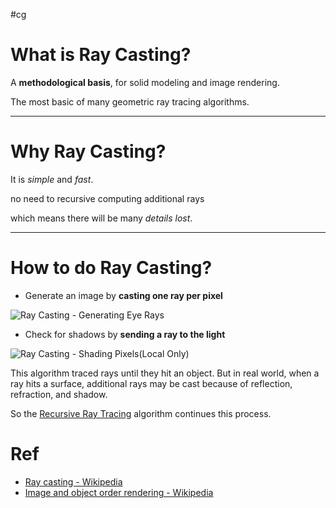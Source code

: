 #cg
# What is Ray Casting?

A **methodological basis**, for solid modeling and image rendering.

The most basic of many geometric ray tracing algorithms.

---

# Why Ray Casting?

It is *simple* and *fast*.

no need to recursive computing additional rays

which means there will be many *details lost*.

---

# How to do Ray Casting?

- Generate an image by **casting one ray per pixel**

![Ray Casting - Generating Eye Rays](Ray%20Casting%20-%20Generating%20Eye%20Rays.png)


- Check for shadows by **sending a ray to the light**

![Ray Casting - Shading Pixels(Local Only)](Ray%20Casting%20-%20Shading%20Pixels(Local%20Only).png)

This algorithm traced rays until they hit an object. But in real world, when a ray hits a surface, additional rays may be cast because of reflection, refraction, and shadow.

So the [Recursive Ray Tracing](Recursive%20Ray%20Tracing.md) algorithm continues this process.

# Ref

- [Ray casting - Wikipedia](https://en.wikipedia.org/wiki/Ray_casting)
- [Image and object order rendering - Wikipedia](https://en.wikipedia.org/wiki/Image_and_object_order_rendering)

